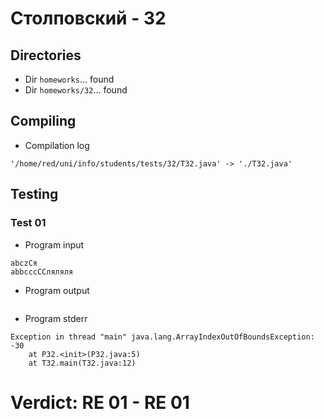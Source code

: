 # Столповский - 32
## Directories
- Dir `homeworks`... found
- Dir `homeworks/32`... found
## Compiling
- Compilation log
```
'/home/red/uni/info/students/tests/32/T32.java' -> './T32.java'

```
## Testing
### Test 01
- Program input
```
abczCя
abbcccCCляляля

```
- Program output
```

```
- Program stderr
```
Exception in thread "main" java.lang.ArrayIndexOutOfBoundsException: -30
	at P32.<init>(P32.java:5)
	at T32.main(T32.java:12)

```
# Verdict: **RE 01** - RE 01
